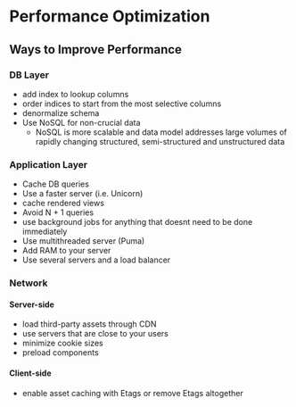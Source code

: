 # Performance Optimization

## Ways to Improve Performance

### DB Layer
* add index to lookup columns
* order indices to start from the most selective columns
* denormalize schema
* Use NoSQL for non-crucial data
  * NoSQL is more scalable and data model addresses large volumes of rapidly changing structured, semi-structured and unstructured data

### Application Layer
* Cache DB queries
* Use a faster server (i.e. Unicorn)
* cache rendered views
* Avoid N + 1 queries
* use background jobs for anything that doesnt need to be done immediately 
* Use multithreaded server (Puma)
* Add RAM to your server
* Use several servers and a load balancer

### Network
#### Server-side
* load third-party assets through CDN
* use servers that are close to your users
* minimize cookie sizes
* preload components

#### Client-side
* enable asset caching with Etags or remove Etags altogether